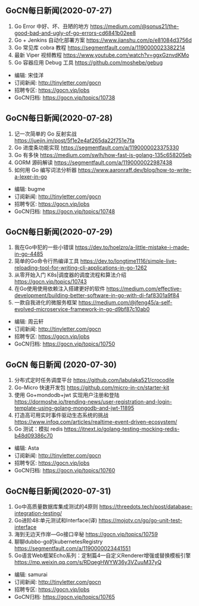 ## GoCN每日新闻(2020-07-27)

1. Go Error 中好、坏、丑陋的地方 https://medium.com/@sonus21/the-good-bad-and-ugly-of-go-errors-cd6841b02ee8
2. Go + Jenkins 自动化部署方案 https://www.jianshu.com/p/e81084d3756d
3. Go 常见库 cobra 教程 https://segmentfault.com/a/1190000023382214
4. 最新 Viper 视频教程 https://www.youtube.com/watch?v=ggxGznvdKMo
5. Go 容器应用 Debug 工具 https://github.com/moshebe/gebug 

- 编辑: 宋佳洋
- 订阅新闻: http://tinyletter.com/gocn
- 招聘专区: https://gocn.vip/jobs
- GoCN归档: https://gocn.vip/topics/10738


## GoCN每日新闻(2020-07-28)

1. 记一次简单的 Go 反射实战 https://juejin.im/post/5f1e2e4af265da22f751e7fa
2. Go 进度条功能实现 https://segmentfault.com/a/1190000023375330
3. Go 有多快 https://medium.com/swlh/how-fast-is-golang-135c658205eb
4. GORM 源码解读 https://segmentfault.com/a/1190000022987438
5. 如何用 Go 编写词法分析器 https://www.aaronraff.dev/blog/how-to-write-a-lexer-in-go

- 编辑: bugme
- 订阅新闻: http://tinyletter.com/gocn
- 招聘专区: https://gocn.vip/jobs
- GoCN归档: https://gocn.vip/topics/10748

## GoCN每日新闻(2020-07-29)

1. 我在Go中犯的一些小错误 https://dev.to/hoelzro/a-little-mistake-i-made-in-go-4485
2. 简单的Go命令行热编译工具 https://dev.to/longtime1116/simple-live-reloading-tool-for-writing-cli-applications-in-go-1262
3. 从零开始入门 K8s|调度器的调度流程和算法介绍 https://gocn.vip/topics/10743
4. 在Go使用使用依赖注入搭建更好的软件 https://medium.com/effective-development/building-better-software-in-go-with-di-faf8301a9f84
5. 一款自我进化的微服务框架 https://medium.com/@jfeng45/a-self-evolved-microservice-framework-in-go-d9bf87c10ab0

- 编辑: 周云轩
- 订阅新闻: http://tinyletter.com/gocn
- 招聘专区: https://gocn.vip/jobs
- GoCN归档: https://gocn.vip/topics/10750


## GoCN 每日新闻 (2020-07-30)

1. 分布式定时任务调度平台 https://github.com/labulaka521/crocodile
2. Go-Micro 快速开发包 https://github.com/micro-in-cn/starter-kit
3. 使用 Go+mondodb+jwt 实现用户注册和登陆 https://dormoshe.io/trending-news/user-registration-and-login-template-using-golang-mongodb-and-jwt-11895
4. 打造高可用实时事件驱动生态系统的挑战 https://www.infoq.com/articles/realtime-event-driven-ecosystem/
5. Go 测试：模拟 redis https://itnext.io/golang-testing-mocking-redis-b48d09386c70

- 编辑: Asta
- 订阅新闻: http://tinyletter.com/gocn
- 招聘专区: https://gocn.vip/jobs
- GoCN归档: https://gocn.vip/topics/10760

## GoCN每日新闻(2020-07-31)

1. Go中高质量数据库集成测试的4原则 https://threedots.tech/post/database-integration-testing/
2. Go进阶48:单元测试和Interface(译) https://mojotv.cn/go/go-unit-test-interface
3. 海到无边天作岸—Go接口辛秘 https://gocn.vip/topics/10759
4. 聊聊dubbo-go的kubernetesRegistry https://segmentfault.com/a/1190000023441551
5. Go语言Web框架Echo系列：定制篇4—自定义Renderer增强或替换模板引擎 https://mp.weixin.qq.com/s/RDqegHWYW36y3VZuuM37yQ

- 编辑: samurai
- 订阅新闻: http://tinyletter.com/gocn
- 招聘专区: https://gocn.vip/jobs
- GoCN归档: https://gocn.vip/topics/10765
